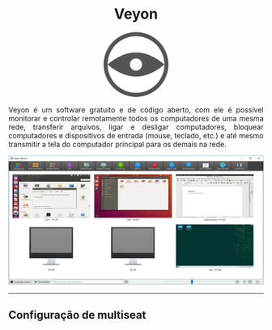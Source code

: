 <h1 align=center> Veyon  </h1>
<div align=center>
 
![logotipo veyon](img/tutorial-veyon-0.png)

</div>
<p align=justify>
Veyon é um software gratuito e de código aberto, com ele é possível monitorar e controlar remotamente todos os computadores de uma mesma rede, transferir arquivos, ligar e desligar computadores, bloquear computadores e dispositivos de entrada (mouse, teclado, etc.) e até mesmo transmitir a tela do computador principal para os demais na rede.
</p>

<div align=center>

<img src="img/tutorial-veyon-1.jpg" alt="tela do software" width=800px/>

</div>

----

## Configuração de multiseat